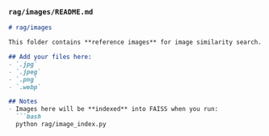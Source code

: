 
### `rag/images/README.md`
```markdown
# rag/images

This folder contains **reference images** for image similarity search.

## Add your files here:
- `.jpg`
- `.jpeg`
- `.png`
- `.webp`

## Notes
- Images here will be **indexed** into FAISS when you run:
  ```bash
  python rag/image_index.py